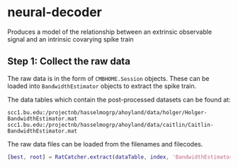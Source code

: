 # neural-decoder
Produces a model of the relationship between an extrinsic observable signal and an intrinsic covarying spike train

## Step 1: Collect the raw data

The raw data is in the form of `CMBHOME.Session` objects.
These can be loaded into `BandwidthEstimator` objects
to extract the spike train.

The data tables which contain the post-processed datasets
can be found at:

```
scc1.bu.edu:/projectnb/hasselmogrp/ahoyland/data/holger/Holger-BandwidthEstimator.mat
scc1.bu.edu:/projectnb/hasselmogrp/ahoyland/data/caitlin/Caitlin-BandwidthEstimator.mat
```

The raw data files can be loaded from the filenames and filecodes.

```matlab
[best, root] = RatCatcher.extract(dataTable, index, 'BandwidthEstimator', @(x) strrep(x, 'projectnb', 'mnt'));
```
